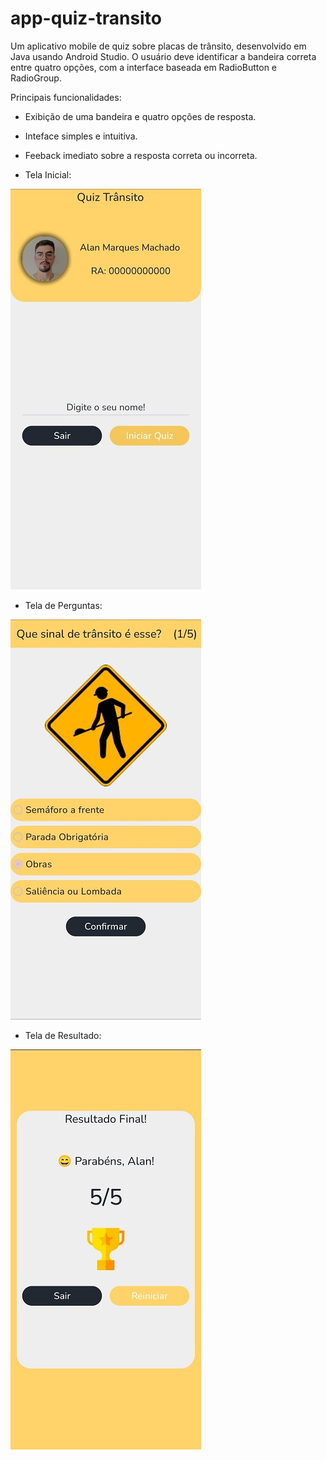 # app-quiz-transito
 Um aplicativo mobile de quiz sobre placas de trânsito, desenvolvido em Java usando Android Studio. O usuário deve identificar a bandeira correta entre quatro opções, com a interface baseada em RadioButton e RadioGroup.
 
 Principais funcionalidades:

- Exibição de uma bandeira e quatro opções de resposta.
- Inteface simples e intuitiva.
- Feeback imediato sobre a resposta correta ou incorreta.

- Tela Inicial:

![Tela Inicial](Prints%20Interface/transito-inicial.jpg)

- Tela de Perguntas:

![Tela de Perguntasl](Prints%20Interface/transito-quiz1.jpg)

- Tela de Resultado:

 ![Tela Resultado](Prints%20Interface/transito-resultado.jpg)

